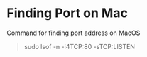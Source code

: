 # Finding Port on Mac
 Command for finding port address on MacOS

>sudo lsof -n -i4TCP:80 -sTCP:LISTEN